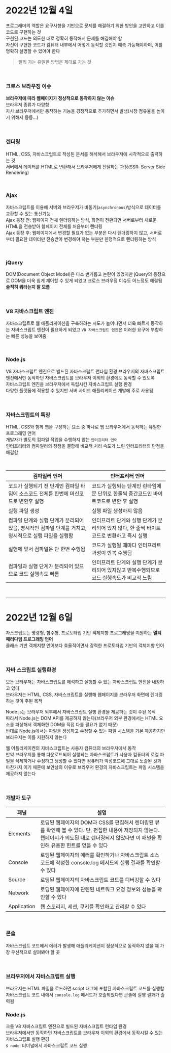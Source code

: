 # 2022년 12월 4일
프로그래머의 역할은 요구사항을 기반으로 문제를 해결하기 위한 방안을 고안하고 이를 코드로 구현하는 것  
구현된 코드는 의도한 대로 정확히 동작해서 문제를 해결해야 함  
자신이 구현한 코드가 컴퓨터 내부에서 어떻게 동작할 것인지 예측 가능해야하며, 이를 명확히 설명할 수 있어야 한다
> 빨리 가는 유일한 방법은 제대로 가는 것

<br>

### 크로스 브라우징 이슈  
**브라우저에 따라 웹페이지가 정상적으로 동작하지 않는 이슈**  
브라우저 종류가 다양함  
자사 브라우저에서만 동작하는 기능을 경쟁적으로 추가하면서 발생(시장 점유율을 높이기 위해서 등등...)  

<br>

### 렌더링  
HTML, CSS, 자바스크립트로 작성된 문서를 해석해서 브라우저에 시각적으로 출력하는 것  
서버에서 데이터를 HTML로 변환해서 브라우저에게 전달하는 과정(SSR: Server Side Rendering)

<br>

### Ajax  
자바스크립트를 이용해 서버와 브라우저가 비동기(`asynchronous`)방식으로 데이터를 교환할 수 있는 통신기능  
Ajax 등장 전: 웹페이지 전체 렌더링하는 방식, 화면이 전환되면 서버로부터 새로운 HTML을 전송받아 웹페이지 전체를 처음부터 렌더링  
Ajax 등장 후: 웹페이지에서 변경할 필요가 없는 부분은 다시 렌더링하지 않고, 서버로부터 필요한 데이터만 전송받아 변경해야 하는 부분만 한정적으로 렌더링하는 방식

<br>

### jQuery
DOM(Document Object Model)은 다소 번거롭고 논란이 있었지만 jQuery의 등장으로 DOM을 더욱 쉽게 제어할 수 있게 되었고 크로스 브라우징 이슈도 어느정도 해결됨
**솔직히 뭐라는지 잘 모름**

<br>

### V8 자바스크립트 엔진  
자바스크립트로 웹 애플리케이션을 구축하려는 시도가 늘어나면서 더욱 빠르게 동작하는 자바스크립트 엔진이 필요하게 되었고 `V8 자바스크립트 엔진`은 이러한 요구에 부합하는 빠른 성능을 보여줌

<br>

### Node.js 
V8 자바스크립트 엔진으로 빌드된 자바스크립트 런타임 환경
브라우저의 자바스크립트 엔진에서만 동작하던 자바스크립트를 브라우저 이외의 환경에도 동작할 수 있도록  
자바스크립트 엔진을 브라우저에서 독립시킨 자바스크립트 실행 환경  
다양한 플랫폼에 적용할 수 있지만 서버 사이드 애플리케이션 개발에 주로 사용됨

<br>

### 자바스크립트의 특징
HTML, CSS와 함께 웹을 구성하는 요소 중 하나로 웹 브라우저에서 동작하는 유일한 프로그래밍 언어  
개발자가 별도의 컴파일 작업을 수행하지 않는 `인터프리터 언어`  
인터프리터와 컴파일러의 장점을 결합해 비교적 처리 속도가 느린 인터프리터의 단점을 해결함

<br>

|컴파일러 언어|인터프리터 언어|
|---|---|
|코드가 실행되기 전 단계인 컴파일 타임에 소스코드 전체를 한번에 머신코드로 변환후 실행|코드가 실행되는 단계인 런타임에 문 단위로 한줄씩 중간코드인 바이트코드로 변환 후 실행|
|실행 파일 생성|실행 파일 생성하지 않음|
|컴파일 단계와 실행 단계가 분리되어 있음, 명시적인 컴파일 단계를 거치고, 명시적으로 실행 파일을 실행함|인터프리트 단계와 실행 단계가 분리되어 있지 않다, 한 줄씩 바이트코드로 변환하고 즉시 실행|
|실행에 앞서 컴파일은 단 한번 수행됨|코드가 실행될 때마다 인터프리트 과정이 반복 수행됨|
|컴파일과 실행 단계가 분리되어 있으므로 코드 실행속도 빠름|인터프리트 단계와 실행 단계가 분리되어 있지않고 반복수행되므로 코드 실행속도가 비교적 느림|

<br>

---
# 2022년 12월 6일
자스크립트는 명령형, 함수형, 프로토타입 기반 객체지향 프로그래밍을 지원하는 **멀티 패러다임 프로그래밍 언어**  
클래스 기반 객체지향 언어보다 효율적이면서 강력한 프로토타입 기반의 객체지향 언어  

<br>

### 자바 스크립트 실행환경
모든 브라우저는 자바스크립트를 해석하고 실행할 수 있는 자바스크립트 엔진을 내장하고 있다  
브라우저는 HTML, CSS, 자바스크립트를 실행해 웹페이지를 브라우저 화면에 렌더링하는 것이 주된 목적  

Node.js는 브라우저 외부에서 자바스크립트 실행 환경을 제공하는 것이 주된 목적  
따라서 Node.js는 DOM API를 제공하지 않는다(브라우저 외부 환경에서는 HTML 요소를 파싱해서 객체화한 DOM을 직접 다룰 필요가 없기 때문)  
반대로 Node.js에서는 파일을 생성하고 수정할 수 있는 파일 시스템을 기본 제공하지만 브라우저는 이를 지원하지 않는다  

웹 어플리케이켠의 자바스크립트는 사용자 컴퓨터의 브라우저에서 동작  
만약 브라우저를 통해 다운로드되어 실행되는 자바스크립트가 사용자 컴퓨터의 로컬 파일을 삭제하거나 수정하고 생성할 수 있다면 컴퓨터가 악성코드에 그대로 노출된 것과 마찬가지 이기 때문에 보안상의 이유로 브라우저 환경의 자바스크립트는 파일 시스템을 제공하지 않는다

<br>

### 개발자 도구
|패널|설명|
|---|---|
|Elements|로딩된 웹페이지의 DOM과 CSS를 편집해서 렌더링된 뷰를 확인해 볼 수 있다. 단, 편집한 내용이 저장되지 않는다. 웹페이지가 의도된 대로 렌더링되지 않았다면 이 패널을 확인해 유용한 힌트를 얻을 수 있다|
|Console|로딩된 웹페이지의 에러를 확인하거나 자바스크립트 소스코드에 작성한 console.log 메서드의 실행 결과를 확인할 수 있다|
|Source|로딩된 웹페이지의 자바스크립트 코드를 디버깅할 수 있다|
|Network|로딩된 웹페이지에 관련된 네트워크 요청 정보와 성능을 확인할 수 있다|
|Application|웹 스토리지, 세션, 쿠키를 확인하고 관리할 수 있다|

<br>

### 콘솔
자바스크립트 코드에서 에러가 발생해 애플리케이션이 정상적으로 동작하지 않을 떄 가장 우선적으로 살펴봐야 할 곳  

<br>

### 브라우저에서 자바스크립트 실행
브라우저는 HTML 파일을 로드하면 script 태그에 포함된 자바스크립트 코드를 실행함  
자바스크립트 코드 내에서 `console.log` 메서드가 호출되었다면 콘솔에 실행 결과가 출력됨

### Node.js
크롬 V8 자바스크립트 엔진으로 빌드된 자바스크립트 런타임 환경  
브라우저에서만 동작하던 자바스크립트를 브라우저 이외의 환경에서 동작시킬 수 있는 자바스크립트 실행 환경  
`$ node`: 터미널에서 자바스크립트 코드 실행